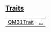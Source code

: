 
[Traits](./core-qm31-traits.md)
 ---
| | |
|:---|:---|
| [QM31Trait](./core-qm31-QM31Trait.md) | [...](./core-qm31-QM31Trait.md) |
